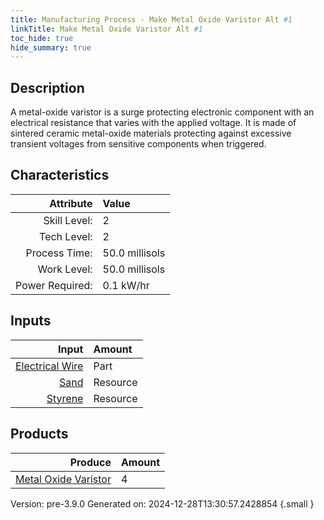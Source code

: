 ```yaml
---
title: Manufacturing Process - Make Metal Oxide Varistor Alt #1
linkTitle: Make Metal Oxide Varistor Alt #1
toc_hide: true
hide_summary: true
---
```


## Description
 A metal-oxide varistor is a surge protecting electronic component with an &#10;&#9;&#9;&#9;electrical resistance that varies with the applied voltage. It is made of sintered ceramic&#10;&#9;&#9;&#9;metal-oxide materials protecting against excessive transient voltages from sensitive components &#10;&#9;&#9;&#9;when triggered.&#10;&#9;&#9;

## Characteristics

| Attribute      | Value |
|--------:|:------|
|Skill Level:|2|
|Tech Level:|2|
|Process Time:|50.0 millisols|
|Work Level:|50.0 millisols|
|Power Required:|0.1 kW/hr|

## Inputs

| Input      | Amount |
|--------:|:------|
|[Electrical Wire](/docs/definitions/part/electrical-wire)|Part|1|
|[Sand](/docs/definitions/resource/sand)|Resource|0.25 kg|
|[Styrene](/docs/definitions/resource/styrene)|Resource|0.05 kg|

## Products


| Produce      | Amount |
|--------:|:------|
|[Metal Oxide Varistor](/docs/definitions/part/metal-oxide-varistor)|4|


Version: pre-3.9.0 Generated on: 2024-12-28T13:30:57.2428854
{.small }

